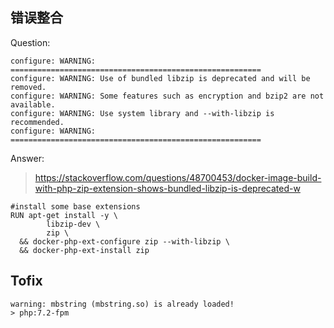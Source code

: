 ## 错误整合

Question:

```
configure: WARNING: ========================================================
configure: WARNING: Use of bundled libzip is deprecated and will be removed.
configure: WARNING: Some features such as encryption and bzip2 are not available.
configure: WARNING: Use system library and --with-libzip is recommended.
configure: WARNING: ========================================================
```

Answer:

> https://stackoverflow.com/questions/48700453/docker-image-build-with-php-zip-extension-shows-bundled-libzip-is-deprecated-w

```
#install some base extensions
RUN apt-get install -y \
        libzip-dev \
        zip \
  && docker-php-ext-configure zip --with-libzip \
  && docker-php-ext-install zip
```


## Tofix

```
warning: mbstring (mbstring.so) is already loaded!
> php:7.2-fpm
```